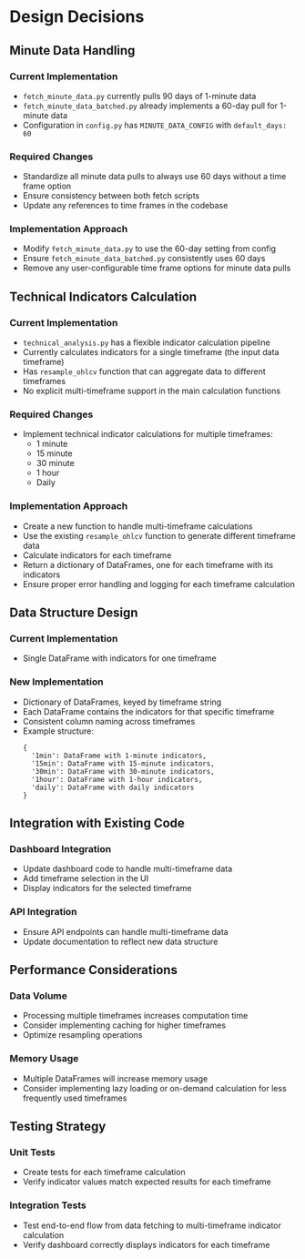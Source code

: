 # Design Decisions

## Minute Data Handling

### Current Implementation
- `fetch_minute_data.py` currently pulls 90 days of 1-minute data
- `fetch_minute_data_batched.py` already implements a 60-day pull for 1-minute data
- Configuration in `config.py` has `MINUTE_DATA_CONFIG` with `default_days: 60`

### Required Changes
- Standardize all minute data pulls to always use 60 days without a time frame option
- Ensure consistency between both fetch scripts
- Update any references to time frames in the codebase

### Implementation Approach
- Modify `fetch_minute_data.py` to use the 60-day setting from config
- Ensure `fetch_minute_data_batched.py` consistently uses 60 days
- Remove any user-configurable time frame options for minute data pulls

## Technical Indicators Calculation

### Current Implementation
- `technical_analysis.py` has a flexible indicator calculation pipeline
- Currently calculates indicators for a single timeframe (the input data timeframe)
- Has `resample_ohlcv` function that can aggregate data to different timeframes
- No explicit multi-timeframe support in the main calculation functions

### Required Changes
- Implement technical indicator calculations for multiple timeframes:
  - 1 minute
  - 15 minute
  - 30 minute
  - 1 hour
  - Daily

### Implementation Approach
- Create a new function to handle multi-timeframe calculations
- Use the existing `resample_ohlcv` function to generate different timeframe data
- Calculate indicators for each timeframe
- Return a dictionary of DataFrames, one for each timeframe with its indicators
- Ensure proper error handling and logging for each timeframe calculation

## Data Structure Design

### Current Implementation
- Single DataFrame with indicators for one timeframe

### New Implementation
- Dictionary of DataFrames, keyed by timeframe string
- Each DataFrame contains the indicators for that specific timeframe
- Consistent column naming across timeframes
- Example structure:
  ```
  {
    '1min': DataFrame with 1-minute indicators,
    '15min': DataFrame with 15-minute indicators,
    '30min': DataFrame with 30-minute indicators,
    '1hour': DataFrame with 1-hour indicators,
    'daily': DataFrame with daily indicators
  }
  ```

## Integration with Existing Code

### Dashboard Integration
- Update dashboard code to handle multi-timeframe data
- Add timeframe selection in the UI
- Display indicators for the selected timeframe

### API Integration
- Ensure API endpoints can handle multi-timeframe data
- Update documentation to reflect new data structure

## Performance Considerations

### Data Volume
- Processing multiple timeframes increases computation time
- Consider implementing caching for higher timeframes
- Optimize resampling operations

### Memory Usage
- Multiple DataFrames will increase memory usage
- Consider implementing lazy loading or on-demand calculation for less frequently used timeframes

## Testing Strategy

### Unit Tests
- Create tests for each timeframe calculation
- Verify indicator values match expected results for each timeframe

### Integration Tests
- Test end-to-end flow from data fetching to multi-timeframe indicator calculation
- Verify dashboard correctly displays indicators for each timeframe
